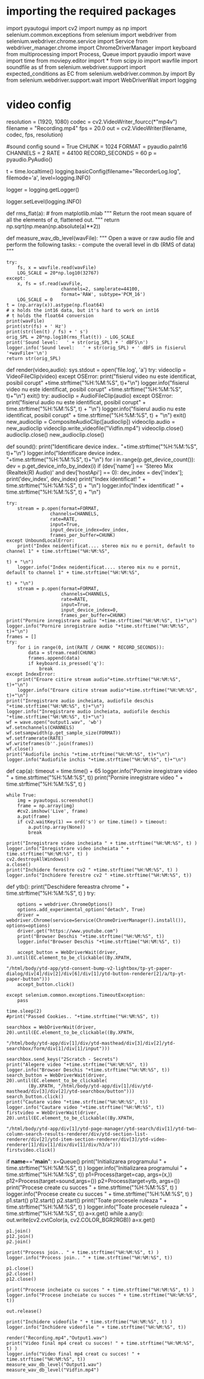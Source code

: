 # importing the required packages
import pyautogui
import cv2
import numpy as np
import selenium.common.exceptions
from selenium import webdriver
from selenium.webdriver.chrome.service import Service
from webdriver_manager.chrome import ChromeDriverManager
import keyboard
from multiprocessing import Process, Queue
import pyaudio
import wave
import time
from moviepy.editor import *
from scipy.io import wavfile
import soundfile as sf
from selenium.webdriver.support import expected_conditions as EC
from selenium.webdriver.common.by import By
from selenium.webdriver.support.wait import WebDriverWait
import logging


# video config
resolution = (1920, 1080)
codec = cv2.VideoWriter_fourcc(*"mp4v")
filename = "Recording.mp4"
fps = 20.0
out = cv2.VideoWriter(filename, codec, fps, resolution)


#sound config
sound  = True
CHUNK = 1024
FORMAT = pyaudio.paInt16
CHANNELS = 2
RATE = 44100
RECORD_SECONDS = 60
p = pyaudio.PyAudio()


t = time.localtime()
logging.basicConfig(filename="RecorderLog.log",
                    filemode='a',
                    level=logging.INFO)

logger = logging.getLogger()

logger.setLevel(logging.INFO)


def rms_flat(a):  # from matplotlib.mlab
    """
    Return the root mean square of all the elements of *a*, flattened out.
    """
    return np.sqrt(np.mean(np.absolute(a)**2))


def measure_wav_db_level(wavFile):
    """
    Open a wave or raw audio file and perform the following tasks:
    - compute the overall level in db (RMS of data)
    """

    try:
        fs, x = wavfile.read(wavFile)
        LOG_SCALE = 20*np.log10(32767)
    except:
        x, fs = sf.read(wavFile,
                        channels=2, samplerate=44100,
                        format='RAW', subtype='PCM_16')
        LOG_SCALE = 0
    t = (np.array(x)).astype(np.float64)
    # x holds the int16 data, but it's hard to work on int16
    # t holds the float64 conversion
    print(wavFile)
    print(str(fs) + ' Hz')
    print(str(len(t) / fs) + ' s')
    orig_SPL = 20*np.log10(rms_flat(t)) - LOG_SCALE
    print('Sound level:   ' + str(orig_SPL) + ' dBFS\n')
    logger.info('Sound level:   ' + str(orig_SPL) + ' dBFS in fisierul '+wavFile+'\n')
    return str(orig_SPL)


def render(video,audio):
    sys.stdout = open('file.log', 'a')
    try:
        videoclip = VideoFileClip(video)
    except OSError:
        print("fisierul video nu este identificat, posibil corupt" +time.strftime("%H:%M:%S", t)+"\n")
        logger.info("fisierul video nu este identificat, posibil corupt" +time.strftime("%H:%M:%S", t)+"\n")
        exit()
    try:
        audioclip = AudioFileClip(audio)
    except OSError:
        print("fisierul audio nu este identificat, posibil corupt" + time.strftime("%H:%M:%S", t) + "\n")
        logger.info("fisierul audio nu este identificat, posibil corupt" + time.strftime("%H:%M:%S", t) + "\n")
        exit()
    new_audioclip = CompositeAudioClip([audioclip])
    videoclip.audio = new_audioclip
    videoclip.write_videofile("Vidfin.mp4")
    videoclip.close()
    audioclip.close()
    new_audioclip.close()


def sound():
    print("Identificare device index.. "+time.strftime("%H:%M:%S", t)+"\n")
    logger.info("Identificare device index.. "+time.strftime("%H:%M:%S", t)+"\n")
    for i in range(p.get_device_count()):
        dev = p.get_device_info_by_index(i)
        if (dev['name'] == 'Stereo Mix (Realtek(R) Audio)' and dev['hostApi'] == 0):
            dev_index = dev['index'];
            print('dev_index', dev_index)
            print("Index identificat! " + time.strftime("%H:%M:%S", t) + "\n")
            logger.info("Index identificat! " + time.strftime("%H:%M:%S", t) + "\n")


    try:
        stream = p.open(format=FORMAT,
                    channels=CHANNELS,
                    rate=RATE,
                    input=True,
                    input_device_index=dev_index,
                    frames_per_buffer=CHUNK)
    except UnboundLocalError:
        print("Index neidentificat.... stereo mix nu e pornit, default to channel 1" + time.strftime("%H:%M:%S",
                                                                                                     t) + "\n")
        logger.info("Index neidentificat.... stereo mix nu e pornit, default to channel 1" + time.strftime("%H:%M:%S",
                                                                                                     t) + "\n")
        stream = p.open(format=FORMAT,
                        channels=CHANNELS,
                        rate=RATE,
                        input=True,
                        input_device_index=0,
                        frames_per_buffer=CHUNK)
    print("Pornire inregistrare audio "+time.strftime("%H:%M:%S", t)+"\n")
    logger.info("Pornire inregistrare audio "+time.strftime("%H:%M:%S", t)+"\n")
    frames = []
    try:
        for i in range(0, int(RATE / CHUNK * RECORD_SECONDS)):
            data = stream.read(CHUNK)
            frames.append(data)
            if keyboard.is_pressed('q'):
                break
    except IndexError:
        print("Eroare citire stream audio"+time.strftime("%H:%M:%S", t)+"\n")
        logger.info("Eroare citire stream audio"+time.strftime("%H:%M:%S", t)+"\n")
    print("Inregistrare audio incheiata, audiofile deschis "+time.strftime("%H:%M:%S", t)+"\n")
    logger.info("Inregistrare audio incheiata, audiofile deschis "+time.strftime("%H:%M:%S", t)+"\n")
    wf = wave.open("output1.wav", 'wb')
    wf.setnchannels(CHANNELS)
    wf.setsampwidth(p.get_sample_size(FORMAT))
    wf.setframerate(RATE)
    wf.writeframes(b''.join(frames))
    wf.close()
    print("Audiofile inchis "+time.strftime("%H:%M:%S", t)+"\n")
    logger.info("Audiofile inchis "+time.strftime("%H:%M:%S", t)+"\n")


def cap(a):
    timeout = time.time() + 65
    logger.info("Pornire inregistrare video " + time.strftime("%H:%M:%S", t))
    print("Pornire inregistrare video " + time.strftime("%H:%M:%S", t) )

    while True:
        img = pyautogui.screenshot()
        frame = np.array(img)
        #cv2.imshow('Live', frame)
        a.put(frame)
        if cv2.waitKey(1) == ord('s') or time.time() > timeout:
            a.put(np.array(None))
            break

    print("Inregistrare video incheiata " + time.strftime("%H:%M:%S", t) )
    logger.info("Inregistrare video incheiata " + time.strftime("%H:%M:%S", t) )
    cv2.destroyAllWindows()
    a.close()
    print("Inchidere ferestre cv2 " +time.strftime("%H:%M:%S", t) )
    logger.info("Inchidere ferestre cv2 " +time.strftime("%H:%M:%S", t))



def ytb():
    print("Deschidere fereastra chrome " + time.strftime("%H:%M:%S", t) )
    try:

        options = webdriver.ChromeOptions()
        options.add_experimental_option("detach", True)
        driver = webdriver.Chrome(service=Service(ChromeDriverManager().install()), options=options)
        driver.get("https://www.youtube.com")
        print("Browser Deschis "+time.strftime("%H:%M:%S", t))
        logger.info("Browser Deschis "+time.strftime("%H:%M:%S", t))

        accept_button = WebDriverWait(driver, 3).until(EC.element_to_be_clickable((By.XPATH,
                                                                                        "/html/body/ytd-app/ytd-consent-bump-v2-lightbox/tp-yt-paper-dialog/div[4]/div[2]/div[6]/div[1]/ytd-button-renderer[2]/a/tp-yt-paper-button")))
        accept_button.click()

    except selenium.common.exceptions.TimeoutException:
        pass

    time.sleep(2)
    #print("Passed Cookies.. "+time.strftime("%H:%M:%S", t))

    searchbox = WebDriverWait(driver, 20).until(EC.element_to_be_clickable((By.XPATH,
                                                                                "/html/body/ytd-app/div[1]/div/ytd-masthead/div[3]/div[2]/ytd-searchbox/form/div[1]/div[1]/input")))

    searchbox.send_keys("2Scratch - Secrets")
    print("Alegere video "+time.strftime("%H:%M:%S", t))
    logger.info("Browser Deschis "+time.strftime("%H:%M:%S", t))
    search_button = WebDriverWait(driver, 20).until(EC.element_to_be_clickable(
            (By.XPATH, "/html/body/ytd-app/div[1]/div/ytd-masthead/div[3]/div[2]/ytd-searchbox/button")))
    search_button.click()
    print("Cautare video "+time.strftime("%H:%M:%S", t))
    logger.info("Cautare video "+time.strftime("%H:%M:%S", t))
    firstvideo = WebDriverWait(driver, 20).until(EC.element_to_be_clickable((By.XPATH,
                                                                                 "/html/body/ytd-app/div[1]/ytd-page-manager/ytd-search/div[1]/ytd-two-column-search-results-renderer/div/ytd-section-list-renderer/div[2]/ytd-item-section-renderer/div[3]/ytd-video-renderer[1]/div[1]/div/div[1]/div/h3/a")))
    firstvideo.click()



if __name__=="__main__":
    x=Queue()
    print("Initializarea programului " + time.strftime("%H:%M:%S", t) )
    logger.info("Initializarea programului " + time.strftime("%H:%M:%S", t))
    p1=Process(target=cap, args=(x,))
    p12=Process(target=sound,args=())
    p2=Process(target=ytb, args=())
    print("Procese create cu succes " + time.strftime("%H:%M:%S", t) )
    logger.info("Procese create cu succes " + time.strftime("%H:%M:%S", t) )
    p1.start()
    p12.start()
    p2.start()
    print("Toate procesele ruleaza " + time.strftime("%H:%M:%S", t) )
    logger.info("Toate procesele ruleaza " + time.strftime("%H:%M:%S", t))
    a=x.get()
    while a.any():
        out.write(cv2.cvtColor(a, cv2.COLOR_BGR2RGB))
        a=x.get()

    p1.join()
    p12.join()
    p2.join()

    print("Process join.. " + time.strftime("%H:%M:%S", t) )
    logger.info("Process join.. " + time.strftime("%H:%M:%S", t))

    p1.close()
    p2.close()
    p12.close()

    print("Procese incheiate cu succes " + time.strftime("%H:%M:%S", t) )
    logger.info("Procese incheiate cu succes " + time.strftime("%H:%M:%S", t))

    out.release()

    print("Inchidere videofile " + time.strftime("%H:%M:%S", t) )
    logger.info("Inchidere videofile " + time.strftime("%H:%M:%S", t))

    render("Recording.mp4","Output1.wav")
    print("Video final mp4 creat cu succes! " + time.strftime("%H:%M:%S", t) )
    logger.info("Video final mp4 creat cu succes! " + time.strftime("%H:%M:%S", t))
    measure_wav_db_level("Output1.wav")
    measure_wav_db_level("Vidfin.mp4")
